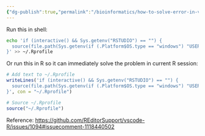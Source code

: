 ```yaml
---
{"dg-publish":true,"permalink":"/bioinformatics/how-to-solve-error-in-vsc-attach-could-not-find-function-vsc-attach-in-radian/"}
---
```


Run this in shell:
```bash
echo 'if (interactive() && Sys.getenv("RSTUDIO") == "") {
  source(file.path(Sys.getenv(if (.Platform$OS.type == "windows") "USERPROFILE" else "HOME"), ".vscode-R", "init.R"))
}' >> ~/.Rprofile
```
Or run this in R so it can immediately solve the problem in current R session:
```R
# Add text to ~/.Rprofile
writeLines('if (interactive() && Sys.getenv("RSTUDIO") == "") {
  source(file.path(Sys.getenv(if (.Platform$OS.type == "windows") "USERPROFILE" else "HOME"), ".vscode-R", "init.R"))
}', con = "~/.Rprofile")

# Source ~/.Rprofile
source("~/.Rprofile")
```

Reference: https://github.com/REditorSupport/vscode-R/issues/1094#issuecomment-1118440502


